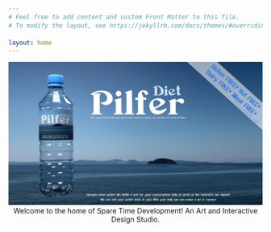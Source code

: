 ```yaml
---
# Feel free to add content and custom Front Matter to this file.
# To modify the layout, see https://jekyllrb.com/docs/themes/#overriding-theme-defaults

layout: home
---
```


<div style="text-align:center;">
    <a href="https://sparetimedev.co.nz/about/"><img src="/assets/images/PilferAdvert.png"></a>
    Welcome to the home of Spare Time Development! An Art and Interactive Design Studio.
 <div>
